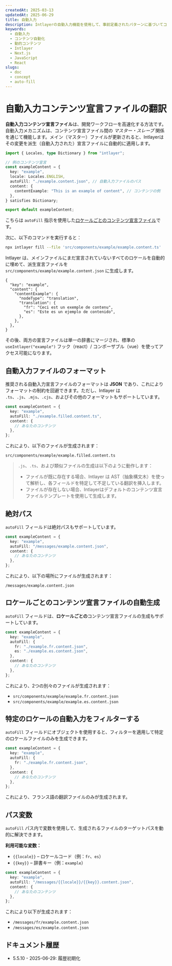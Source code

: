 ```yaml
---
createdAt: 2025-03-13
updatedAt: 2025-06-29
title: 自動入力
description: Intlayerの自動入力機能を使用して、事前定義されたパターンに基づいてコンテンツを自動的に入力する方法を学びます。このドキュメントに従って、プロジェクトで効率的に自動入力機能を実装しましょう。
keywords:
  - 自動入力
  - コンテンツ自動化
  - 動的コンテンツ
  - Intlayer
  - Next.js
  - JavaScript
  - React
slugs:
  - doc
  - concept
  - auto-fill
---
```


# 自動入力コンテンツ宣言ファイルの翻訳

**自動入力コンテンツ宣言ファイル**は、開発ワークフローを高速化する方法です。
自動入力メカニズムは、コンテンツ宣言ファイル間の _マスター・スレーブ_ 関係を通じて機能します。メイン（マスター）ファイルが更新されると、Intlayerはその変更を派生（自動入力された）宣言ファイルに自動的に適用します。

```ts fileName="src/components/example/example.content.ts"
import { Locales, type Dictionary } from "intlayer";

// 例のコンテンツ宣言
const exampleContent = {
  key: "example",
  locale: Locales.ENGLISH,
  autoFill: "./example.content.json", // 自動入力ファイルのパス
  content: {
    contentExample: "This is an example of content", // コンテンツの例
  },
} satisfies Dictionary;

export default exampleContent;
```

こちらは `autoFill` 指示を使用した[ロケールごとのコンテンツ宣言ファイル](https://github.com/aymericzip/intlayer/blob/main/docs/docs/ja/per_locale_file.md)です。

次に、以下のコマンドを実行すると：

```bash
npx intlayer fill --file 'src/components/example/example.content.ts'
```

Intlayer は、メインファイルにまだ宣言されていないすべてのロケールを自動的に埋めて、派生宣言ファイルを `src/components/example/example.content.json` に生成します。

```json5 fileName="src/components/example/example.content.json"
{
  "key": "example",
  "content": {
    "contentExample": {
      "nodeType": "translation",
      "translation": {
        "fr": "Ceci est un exemple de contenu",
        "es": "Este es un ejemplo de contenido",
      },
    },
  },
}
```

その後、両方の宣言ファイルは単一の辞書にマージされ、標準の `useIntlayer("example")` フック（react）/ コンポーザブル（vue）を使ってアクセス可能になります。

## 自動入力ファイルのフォーマット

推奨される自動入力宣言ファイルのフォーマットは **JSON** であり、これによりフォーマットの制約を回避できます。ただし、Intlayer は `.ts`、`.js`、`.mjs`、`.cjs`、およびその他のフォーマットもサポートしています。

```ts fileName="src/components/example/example.content.ts"
const exampleContent = {
  key: "example",
  autoFill: "./example.filled.content.ts",
  content: {
    // あなたのコンテンツ
  },
};
```

これにより、以下のファイルが生成されます：

```
src/components/example/example.filled.content.ts
```

> `.js`、`.ts`、および類似ファイルの生成は以下のように動作します：
>
> - ファイルが既に存在する場合、Intlayer は AST（抽象構文木）を使って解析し、各フィールドを特定して不足している翻訳を挿入します。
> - ファイルが存在しない場合、Intlayerはデフォルトのコンテンツ宣言ファイルテンプレートを使用して生成します。

## 絶対パス

`autoFill` フィールドは絶対パスもサポートしています。

```ts fileName="src/components/example/example.content.ts"
const exampleContent = {
  key: "example",
  autoFill: "/messages/example.content.json",
  content: {
    // あなたのコンテンツ
  },
};
```

これにより、以下の場所にファイルが生成されます：

```
/messages/example.content.json
```

## ロケールごとのコンテンツ宣言ファイルの自動生成

`autoFill` フィールドは、**ロケールごとの**コンテンツ宣言ファイルの生成もサポートしています。

```ts fileName="src/components/example/example.content.ts"
const exampleContent = {
  key: "example",
  autoFill: {
    fr: "./example.fr.content.json",
    es: "./example.es.content.json",
  },
  content: {
    // あなたのコンテンツ
  },
};
```

これにより、2つの別々のファイルが生成されます：

- `src/components/example/example.fr.content.json`
- `src/components/example/example.es.content.json`

## 特定のロケールの自動入力をフィルターする

`autoFill` フィールドにオブジェクトを使用すると、フィルターを適用して特定のロケールファイルのみを生成できます。

```ts fileName="src/components/example/example.content.ts"
const exampleContent = {
  key: "example",
  autoFill: {
    fr: "./example.fr.content.json",
  },
  content: {
    // あなたのコンテンツ
  },
};
```

これにより、フランス語の翻訳ファイルのみが生成されます。

## パス変数

`autoFill` パス内で変数を使用して、生成されるファイルのターゲットパスを動的に解決できます。

**利用可能な変数：**

- `{{locale}}` – ロケールコード（例：`fr`、`es`）
- `{{key}}` – 辞書キー（例：`example`）

```ts fileName="src/components/example/example.content.ts"
const exampleContent = {
  key: "example",
  autoFill: "/messages/{{locale}}/{{key}}.content.json",
  content: {
    // あなたのコンテンツ
  },
};
```

これにより以下が生成されます：

- `/messages/fr/example.content.json`
- `/messages/es/example.content.json`

## ドキュメント履歴

- 5.5.10 - 2025-06-29: 履歴初期化
